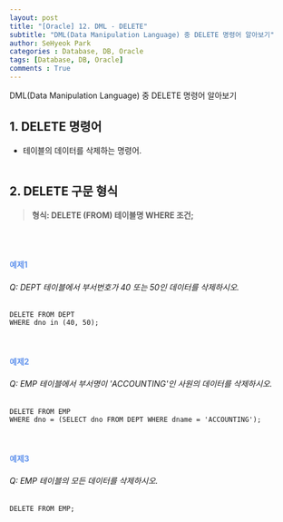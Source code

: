```yaml
---
layout: post
title: "[Oracle] 12. DML - DELETE"
subtitle: "DML(Data Manipulation Language) 중 DELETE 명령어 알아보기"
author: SeHyeok Park
categories : Database, DB, Oracle
tags: [Database, DB, Oracle]
comments : True
---
```

<div id='preview' class='display-none'>
DML(Data Manipulation Language) 중 DELETE 명령어 알아보기
</div>

## 1. DELETE 명령어 
- 테이블의 데이터를 삭제하는 명령어.
<br><br>

## 2. DELETE 구문 형식
> <b>형식: DELETE (FROM) 테이블명 WHERE 조건;</b>

<br><br>

#### <span style="color:cornflowerblue">예제1</span>
###### Q: DEPT 테이블에서 부서번호가 40 또는 50인 데이터를 삭제하시오.
```
DELETE FROM DEPT
WHERE dno in (40, 50);
```
<br>

#### <span style="color:cornflowerblue">예제2</span>
###### Q: EMP 테이블에서 부서명이 \'ACCOUNTING\'인 사원의 데이터를 삭제하시오. 
```
DELETE FROM EMP 
WHERE dno = (SELECT dno FROM DEPT WHERE dname = 'ACCOUNTING');
```
<br>

#### <span style="color:cornflowerblue">예제3</span>
###### Q: EMP 테이블의 모든 데이터를 삭제하시오.
```
DELETE FROM EMP;
```
<br>
